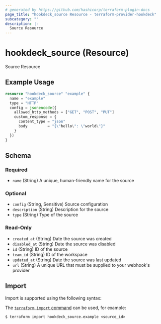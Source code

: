 ```yaml
---
# generated by https://github.com/hashicorp/terraform-plugin-docs
page_title: "hookdeck_source Resource - terraform-provider-hookdeck"
subcategory: ""
description: |-
  Source Resource
---
```


# hookdeck_source (Resource)

Source Resource

## Example Usage

```terraform
resource "hookdeck_source" "example" {
  name = "example"
  type = "HTTP"
  config = jsonencode({
    allowed_http_methods = ["GET", "POST", "PUT"]
    custom_response = {
      content_type = "json"
      body         = "{\"hello\": \"world\"}"
    }
  })
}
```

<!-- schema generated by tfplugindocs -->
## Schema

### Required

- `name` (String) A unique, human-friendly name for the source

### Optional

- `config` (String, Sensitive) Source configuration
- `description` (String) Description for the source
- `type` (String) Type of the source

### Read-Only

- `created_at` (String) Date the source was created
- `disabled_at` (String) Date the source was disabled
- `id` (String) ID of the source
- `team_id` (String) ID of the workspace
- `updated_at` (String) Date the source was last updated
- `url` (String) A unique URL that must be supplied to your webhook's provider

## Import

Import is supported using the following syntax:

The [`terraform import` command](https://developer.hashicorp.com/terraform/cli/commands/import) can be used, for example:

```shell
$ terraform import hookdeck_source.example <source_id>
```
